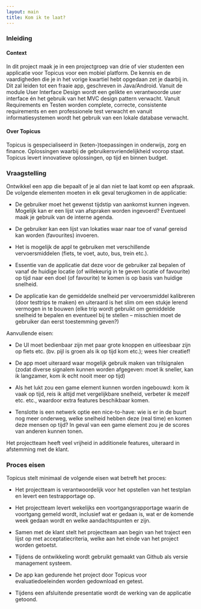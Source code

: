 ```yaml
---
layout: main
title: Kom ik te laat?
---
```

### Inleiding ###

#### Context ####

In dit project maak je in een projectgroep van drie of vier studenten een
applicatie voor Topicus voor een mobiel platform. De kennis en de
vaardigheden die je in het vorige kwartiel hebt opgedaan zet je daarbij in.
Dit zal leiden tot een fraaie app, geschreven in Java/Android. Vanuit de
module User Interface Design wordt een gelikte en verantwoorde user interface
én het gebruik van het MVC design pattern verwacht. Vanuit Requirements en
Testen worden complete, correcte, consistente requirements en een
professionele test verwacht en vanuit informatiesystemen wordt het gebruik
van een lokale database verwacht.

#### Over Topicus ####

Topicus is gespecialiseerd in (keten-)toepassingen in onderwijs, zorg en
finance. Oplossingen waarbij de gebruikersvriendelijkheid voorop staat.
Topicus levert innovatieve oplossingen, op tijd en binnen budget.

### Vraagstelling ###

Ontwikkel een app die bepaalt of je al dan niet te laat komt op een afspraak.
De volgende elementen moeten in elk geval terugkomen in de applicatie:

 - De gebruiker moet het gewenst tijdstip van aankomst kunnen ingeven.
   Mogelijk kan er een lijst van afspraken worden ingevoerd? Eventueel maak
   je gebruik van de interne agenda.

 - De gebruiker kan een lijst van lokaties waar naar toe of vanaf gereisd kan
   worden (favourites) invoeren.

 - Het is mogelijk de appl te gebruiken met verschillende vervoersmiddelen
   (fiets, te voet, auto, bus, trein etc.).

 - Essentie van de applicatie dat deze voor de gebruiker zal bepalen of vanaf
   de huidige locatie (of willekeurig in te geven locatie of favourite) op
   tijd naar een doel (of favourite) te komen is op basis van huidige
   snelheid.

 - De applicatie kan de gemiddelde snelheid per vervoersmiddel kalibreren
   (door testtrips te maken) en uiteraard is het slim om een stukje lerend
   vermogen in te bouwen (elke trip wordt gebruikt om gemiddelde snelheid te
   bepalen en eventueel bij te stellen – misschien moet de gebruiker dan
   eerst toestemming geven?)

Aanvullende eisen:

 - De UI moet bedienbaar zijn met paar grote knoppen en uitleesbaar zijn op
   fiets etc. (bv. pijl is groen als ik op tijd kom etc.); wees hier
   creatief!

 - De app moet uiteraard waar mogelijk gebruik maken van trilsignalen (zodat
   diverse signalem kunnen worden afgegeven: moet ik sneller, kan ik
   langzamer, kom ik echt nooit meer op tijd)

 - Als het lukt zou een game element kunnen worden ingebouwd: kom ik vaak op
   tijd, reis ik altijd met vergelijkbare snelheid, verbeter ik mezelf etc.
   etc., waardoor extra features beschikbaar komen.

 - Tenslotte is een netwerk optie een nice-to-have: wie is er in de buurt nog
   meer onderweg, welke snelheid hebben deze (real time) en komen deze mensen
   op tijd? In geval van een game element zou je de scores van anderen kunnen
   tonen.

Het projectteam heeft veel vrijheid in additionele features, uiteraard in afstemming met de klant.

### Proces eisen ###

Topicus stelt minimaal de volgende eisen wat betreft het proces:

 - Het projectteam is verantwoordelijk voor het opstellen van het testplan en
   levert een testrapportage op.

 - Het projectteam levert wekelijks een voortgangsrapportage waarin de
   voortgang gemeld wordt, inclusief wat er gedaan is, wat er de komende week
   gedaan wordt en welke aandachtspunten er zijn.

 - Samen met de klant stelt het projectteam aan begin van het traject een
   lijst op met acceptatiecriteria, welke aan het einde van het project
   worden getoetst.

 - Tijdens de ontwikkeling wordt gebruikt gemaakt van Github als versie
   management systeem.

 - De app kan gedurende het project door Topicus voor evaluatiedoeleinden
   worden gedownload en getest.

 - Tijdens een afsluitende presentatie wordt de werking van de applicatie
   getoond.

